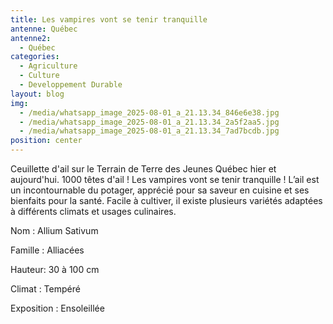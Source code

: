 ```yaml
---
title: Les vampires vont se tenir tranquille
antenne: Québec
antenne2:
  - Québec
categories:
  - Agriculture
  - Culture
  - Developpement Durable
layout: blog
img:
  - /media/whatsapp_image_2025-08-01_a_21.13.34_846e6e38.jpg
  - /media/whatsapp_image_2025-08-01_a_21.13.34_2a5f2aa5.jpg
  - /media/whatsapp_image_2025-08-01_a_21.13.34_7ad7bcdb.jpg
position: center
---
```

Ceuillette d'ail sur le Terrain de Terre des Jeunes Québec hier et aujourd'hui.  1000 têtes d'ail ! Les vampires vont se tenir tranquille !
L’ail est un incontournable du potager, apprécié pour sa saveur en cuisine et ses bienfaits pour la santé. Facile à cultiver, il existe plusieurs variétés adaptées à différents climats et usages culinaires.


Nom : Allium Sativum


Famille : Alliacées

Hauteur: 30 à 100 cm


Climat : Tempéré

Exposition : Ensoleillée